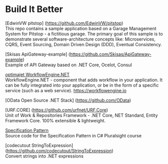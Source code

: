 # Build It Better 

[EdwinVW pitstop] (https://github.com/EdwinVW/pitstop)  
This repo contains a sample application based on a Garage Management System for Pitstop - a fictitious garage. The primary goal of this sample is to demonstrate several software-architecture concepts like: Microservices, CQRS, Event Sourcing, Domain Driven Design (DDD), Eventual Consistency.

[Skisas ApiGateway-example] (https://github.com/Skisas/ApiGateway-example)  
Example of API Gateway based on .NET Core, Ocelot, Consul

[optimajet WorkflowEngine.NET](https://github.com/optimajet/WorkflowEngine.NET)  
WorkflowEngine.NET - component that adds workflow in your application. It can be fully integrated into your application, or be in the form of a specific service (such as a web service). https://workflowengine.io

[OData Open Source .NET Stack] (https://github.com/OData)

[URF.CORE] (https://github.com/urfnet/URF.Core)  
Unit of Work & Repositories Framework - .NET Core, NET Standard, Entity Framework Core. 100% extensible & lightweight.

[Specification Pattern](https://github.com/vkhorikov/SpecPattern)  
Source code for the Specification Pattern in C# Pluralsight course

[codecutout StringToExpression] (https://github.com/codecutout/StringToExpression)  
Convert strings into .NET expressions
